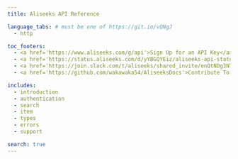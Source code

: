 ```yaml
---
title: Aliseeks API Reference

language_tabs: # must be one of https://git.io/vQNgJ
  - http

toc_footers:
  - <a href='https://www.aliseeks.com/g/api'>Sign Up for an API Key</a>
  - <a href='https://status.aliseeks.com/d/yYBGQYEiz/aliseeks-api-status?refresh=10s&orgId=2&kiosk=1'>API Status Dashboard</a>
  - <a href='https://join.slack.com/t/aliseeks/shared_invite/enQtNDg3NTQ1OTQ0MjExLWQwOTkyYjIxYjc1NjI0YjMwNTYzMmEyYTViMTlhNjhjOWNlMWIyOTNmNTViYzQzZmQ5YzFiZTgxYjM3OWRkZmM'>Join our Slack Channel</a>
  - <a href='https://github.com/wakawaka54/AliseeksDocs'>Contribute To The Docs</a>

includes:
  - introduction
  - authentication
  - search
  - item
  - types
  - errors
  - support

search: true
---
```

